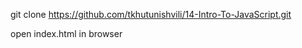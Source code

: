 git clone https://github.com/tkhutunishvili/14-Intro-To-JavaScript.git

open index.html in browser

